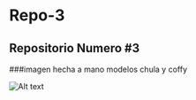 # Repo-3

## Repositorio Numero #3

###imagen hecha a mano modelos chula y coffy

![Alt text](https://github.com/BarbatosRE/Repo-3/blob/master/agit.png?raw=true "Title")
